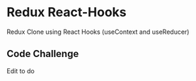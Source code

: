 # Redux React-Hooks

Redux Clone using React Hooks (useContext and useReducer)

## Code Challenge

Edit to do

